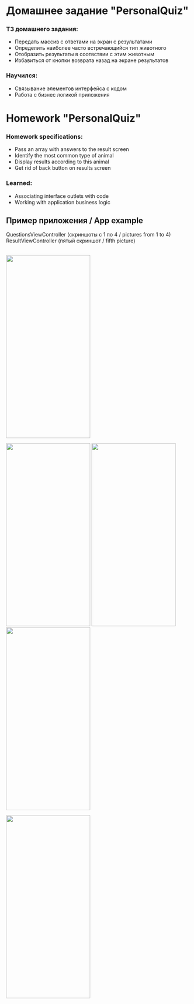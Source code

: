 # Домашнее задание "PersonalQuiz"

### ТЗ домашнего задания:
- Передать массив с ответами на экран с результатами
- Определить наиболее часто встречающийся тип животного
- Отобразить результаты в соотвствии с этим животным
- Избавиться от кнопки возврата назад на экране результатов

### Научился:
- Связывание элементов интерфейса с кодом
- Работа с бизнес логикой приложения

# Homework "PersonalQuiz"

### Homework specifications:
- Pass an array with answers to the result screen
- Identify the most common type of animal
- Display results according to this animal
- Get rid of back button on results screen

### Learned:
- Associating interface outlets with code
- Working with application business logic

## Пример приложения / App example
QuestionsViewController (скриншоты с 1 по 4 / pictures from 1 to 4)<br>
ResultViewController (пятый скриншот / fifth picture)<br><br>

<img src="https://user-images.githubusercontent.com/98335973/203803633-6991cf00-1035-4be4-bd7a-3ef7d7d64500.png" width="230" height="500">

<img src="https://user-images.githubusercontent.com/98335973/203803635-521c2472-f62e-4ac1-81a4-6f2085023352.png" width="230" height="500"> <img src="https://user-images.githubusercontent.com/98335973/203803636-a7411cb1-2e39-4868-a62c-fb2ee20a7f06.png" width="230" height="500"> <img src="https://user-images.githubusercontent.com/98335973/203803638-f7ae93a4-20d9-40bd-b4f3-bcfe1082ba89.png" width="230" height="500">

<img src="https://user-images.githubusercontent.com/98335973/203803641-16972867-7739-4d85-be5e-b344e81e6f49.png" width="230" height="500">
